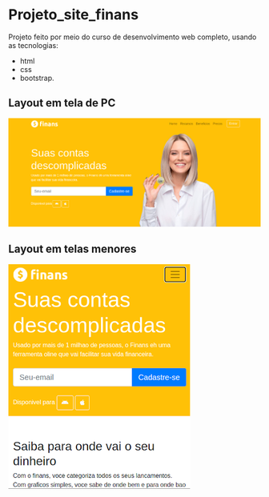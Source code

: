# Projeto_site_finans
Projeto feito por meio do curso de desenvolvimento web completo, usando as tecnologias:
- html 
- css 
- bootstrap.

## Layout em tela de PC
![Dispositivos desktop](/img/finans-telacheia.png)

## Layout em telas menores
![Tablets e smartphones](/img/finans-telamenor.png)
